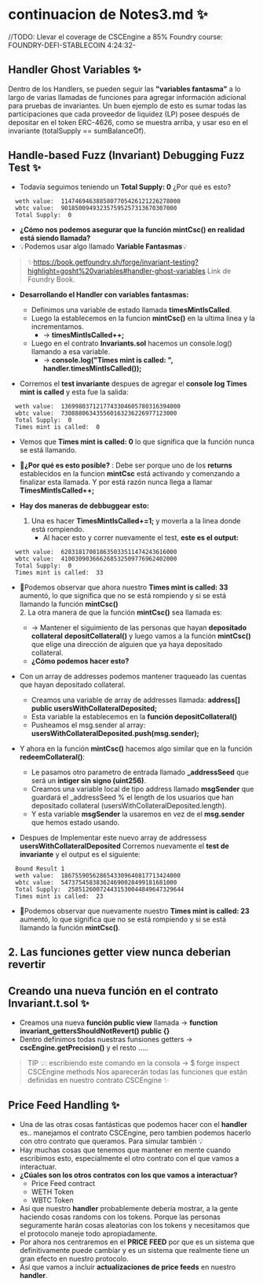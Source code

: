 # continuacion de Notes3.md ✨
//TODO: Llevar el coverage de CSCEngine a 85%
Foundry course: FOUNDRY-DEFI-STABLECOIN
4:24:32-

## Handler Ghost Variables ✨
Dentro de los Handlers, se pueden seguir las **"variables fantasma"** a lo largo de varias llamadas de funciones para agregar información adicional para pruebas de invariantes. 
Un buen ejemplo de esto es sumar todas las participaciones que cada proveedor de liquidez (LP) posee después de depositar en el token ERC-4626, como se muestra arriba, y usar eso en el invariante (totalSupply == sumBalanceOf).

## Handle-based Fuzz (Invariant) Debugging Fuzz Test ✨
- Todavía seguimos teniendo un **Total Supply: 0** ¿Por qué es esto?
```shell
  weth value:  1147469463885807705426121226278000
  wbtc value:  901850094932357595257313670307000
  Total Supply:  0
```
- **¿Cómo nos podemos asegurar que la función mintCsc() en realidad está siendo llamada?**
- 💡Podemos usar algo llamado **Variable Fantasmas**💡
> ✨https://book.getfoundry.sh/forge/invariant-testing?highlight=gosht%20variables#handler-ghost-variables Link de Foundry Book.

- **Desarrollando el Handler con variables fantasmas:**
  - Definimos una variable de estado llamada **timesMintIsCalled**.
  - Luego la establecemos en la funcion **mintCsc()** en la ultima linea y la incrementamos. 
      - -> **timesMintIsCalled++;**
  - Luego en el contrato **Invariants.sol** hacemos un console.log() llamando a esa variable. 
      - -> **console.log("Times mint is called: ", handler.timesMintIsCalled());**

- Corremos el **test invariante** despues de agregar el **console log Times mint is called** y esta fue la salida:
```shell
  weth value:  1369980371217743304605780316394000
  wbtc value:  730888063435560163236226977123000
  Total Supply:  0
  Times mint is called:  0
```
- Vemos que **Times mint is called: 0** lo que significa que la función nunca se está llamando.
- 🤯**¿Por qué es esto posible?** : Debe ser porque uno de los **returns** establecidos en la funcion **mintCsc** está activando y comenzando a finalizar esta llamada. Y por está razón nunca llega a llamar **TimesMintIsCalled++;**

- **Hay dos maneras de debbuggear esto:** 
  1. Una es hacer **TimesMintIsCalled+=1;** y moverla a la linea donde está rompiendo.
     - Al hacer esto y correr nuevamente el test, **este es el output:**
```shell
  weth value:  628318170818635033511474243616000
  wbtc value:  410030903666268532509776962402000
  Total Supply:  0
  Times mint is called:  33
```
- 🤯Podemos observar que ahora nuestro **Times mint is called: 33** aumentó, lo que significa que no se está rompiendo y si se está llamando la función **mintCsc()**   
  2. La otra manera de que la función **mintCsc()** sea llamada es:
     - -> Mantener el siguimiento de las personas que hayan **depositado collateral** **depositCollateral()** y luego vamos a la función **mintCsc()** que elige una dirección de alguien que ya haya depositado collateral.
     - **¿Cómo podemos hacer esto?**

- Con un array de addresses podemos mantener traqueado las cuentas que hayan depositado collateral.
  - Creamos una variable de array de addresses llamada: **address[] public usersWithCollateralDeposited;**
  - Esta variable la establecemos en la **función depositCollateral()**
  - Pusheamos el msg.sender al array: **usersWithCollateralDeposited.push(msg.sender);**

- Y ahora en la función **mintCsc()** hacemos algo similar que en la función **redeemCollateral()**:
  - Le pasamos otro parametro de entrada llamado **_addressSeed** que será un **intiger sin signo (uint256)**.
  - Creamos una variable local de tipo address llamado **msgSender** que guardará el _addressSeed % el length de los usuarios que han depositado collateral (usersWithCollateralDeposited.length).
  - Y esta variable **msgSender** la usaremos en vez de el **msg.sender** que hemos estado usando.
  
- Despues de Implementar este nuevo array de addressess **usersWithCollateralDeposited** Corremos nuevamente el **test de invariante** y el output es el siguiente:
```shell
  Bound Result 1
  weth value:  1867559056286543309640817713424000
  wbtc value:  547375458383624690028499181681000
  Total Supply:  258512600724431530044849647329644
  Times mint is called:  23
```
- 🤯Podemos observar que nuevamente nuestro **Times mint is called: 23** aumentó, lo que significa que no se está rompiendo y si se está llamando la función **mintCsc()**. 

## 2. Las funciones getter view nunca deberian revertir 
## Creando una nueva función en el contrato Invariant.t.sol ✨
- Creamos una nueva **función public view** llamada -> **function invariant_gettersShouldNotRevert() public {}**
- Dentro definimos todas nuestras funsiones getters -> **cscEngine.getPrecision()** y el resto .....
> TIP 💡: escribiendo este comando en la consola -> $ forge inspect CSCEngine methods Nos aparecerán todas las funciones que están definidas en nuestro contrato CSCEngine ✨

## Price Feed Handling ✨
- Una de las otras cosas fantásticas que podemos hacer con el **handler** es.. manejamos el contrato CSCEngine, pero tambien podemos hacerlo con otro contrato que queramos. Para simular también 💡
- Hay muchas cosas que tenemos que mantener en mente cuando escribimos esto, especialmente el otro contrato con el que vamos a interactuar.
- **¿Cúales son los otros contratos con los que vamos a interactuar?** 
  - Price Feed contract
  - WETH Token
  - WBTC Token
- Así que nuestro **handler** probablemente debería mostrar, a la gente haciendo cosas randoms con los tokens. Porque las personas seguramente harán cosas aleatorias con los tokens y necesitamos que el protocolo maneje todo apropiadamente.
- Por ahora nos centraremos en el **PRICE FEED** por que es un sistema que definitivamente puede cambiar y es un sistema que realmente tiene un gran efecto en nuestro protocolo.
- Así que vamos a incluir **actualizaciones de price feeds** en nuestro **handler**. 
